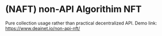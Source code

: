 # (NAFT) non-API Algorithim NFT
Pure collection usage rather than practical decentralized API.
Demo link: https://www.deainet.io/non-api-nft/
